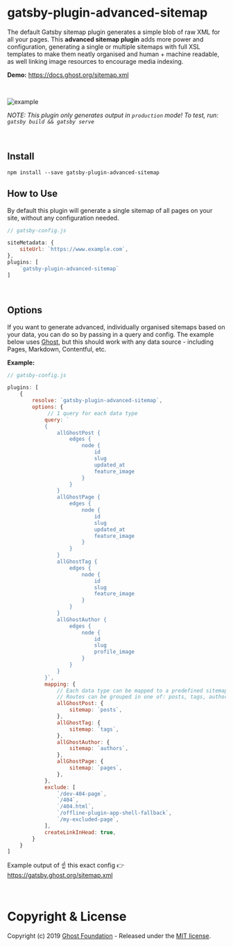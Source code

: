 # gatsby-plugin-advanced-sitemap

The default Gatsby sitemap plugin generates a simple blob of raw XML for all your pages. This **advanced sitemap plugin** adds more power and configuration, generating a single or multiple sitemaps with full XSL templates to make them neatly organised and human + machine readable, as well linking image resources to encourage media indexing.

**Demo:** https://docs.ghost.org/sitemap.xml 


&nbsp;

![example](https://user-images.githubusercontent.com/120485/53555088-d27a0280-3b73-11e9-88ca-fb4ec08d9d26.png)

_NOTE: This plugin only generates output in `production` mode! To test, run: `gatsby build && gatsby serve`_

&nbsp;


## Install

`npm install --save gatsby-plugin-advanced-sitemap`

## How to Use

By default this plugin will generate a single sitemap of all pages on your site, without any configuration needed.

```javascript
// gatsby-config.js

siteMetadata: {
    siteUrl: `https://www.example.com`,
},
plugins: [
    `gatsby-plugin-advanced-sitemap`
]
```

&nbsp;

## Options

If you want to generate advanced, individually organised sitemaps based on your data, you can do so by passing in a query and config. The example below uses [Ghost](https://ghost.org), but this should work with any data source - including Pages, Markdown, Contentful, etc.

**Example:**

```javascript
// gatsby-config.js

plugins: [
    {
        resolve: `gatsby-plugin-advanced-sitemap`,
        options: {
             // 1 query for each data type
            query: `
            {
                allGhostPost {
                    edges {
                        node {
                            id
                            slug
                            updated_at
                            feature_image
                        }
                    }
                }
                allGhostPage {
                    edges {
                        node {
                            id
                            slug
                            updated_at
                            feature_image
                        }
                    }
                }
                allGhostTag {
                    edges {
                        node {
                            id
                            slug
                            feature_image
                        }
                    }
                }
                allGhostAuthor {
                    edges {
                        node {
                            id
                            slug
                            profile_image
                        }
                    }
                }
            }`,
            mapping: {
                // Each data type can be mapped to a predefined sitemap
                // Routes can be grouped in one of: posts, tags, authors, pages
                allGhostPost: {
                    sitemap: `posts`,
                },
                allGhostTag: {
                    sitemap: `tags`,
                },
                allGhostAuthor: {
                    sitemap: `authors`,
                },
                allGhostPage: {
                    sitemap: `pages`,
                },
            },
            exclude: [
                `/dev-404-page`,
                `/404`,
                `/404.html`,
                `/offline-plugin-app-shell-fallback`,
                `/my-excluded-page`,
            ],
            createLinkInHead: true,
        }
    }
]
```

Example output of ☝️ this exact config 👉 https://gatsby.ghost.org/sitemap.xml

&nbsp;

# Copyright & License

Copyright (c) 2019 [Ghost Foundation](https://ghost.org) - Released under the [MIT license](LICENSE).
